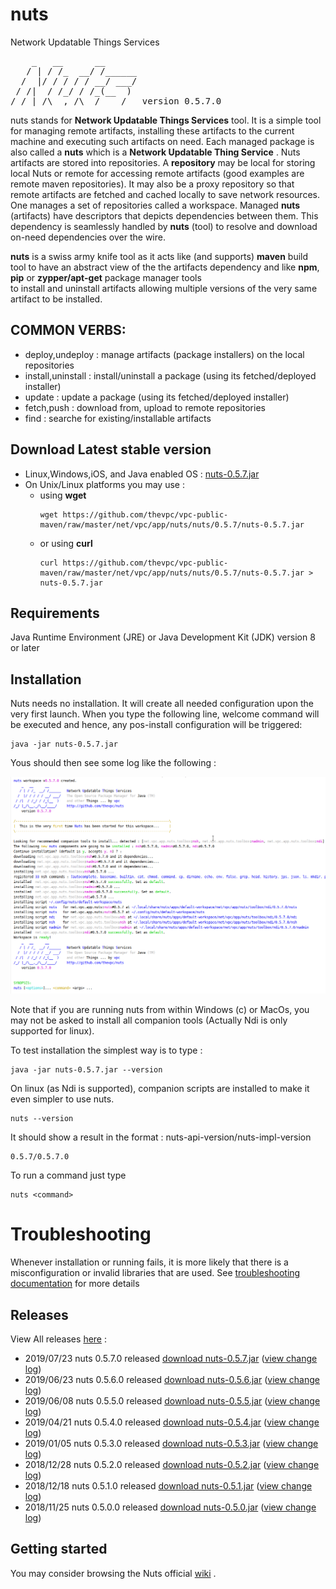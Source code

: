 # nuts
Network Updatable Things Services
<pre>
    _   __      __
   / | / /_  __/ /______
  /  |/ / / / / __/ ___/
 / /|  / /_/ / /_(__  )
/_/ |_/\__,_/\__/____/   version 0.5.7.0
</pre>

nuts stands for **Network Updatable Things Services** tool. It is a simple tool  for managing remote
artifacts, installing these  artifacts to the current machine and executing such  artifacts on need.
Each managed package  is also called a **nuts** which  is a **Network Updatable Thing Service** .
Nuts artifacts are  stored  into repositories. A  **repository**  may be local for  storing local Nuts
or remote for accessing  remote artifacts (good examples  are  remote maven  repositories). It may
also be a proxy repository so that remote artifacts are fetched and cached locally to save network
resources.
One manages a set of repositories called a  workspace. Managed **nuts**  (artifacts)  have descriptors
that depicts dependencies between them. This dependency is seamlessly handled by  **nuts**  (tool) to
resolve and download on-need dependencies over the wire.

**nuts** is a swiss army knife tool as it acts like (and supports) **maven** build tool to have an abstract
view of the the  artifacts dependency and like  **npm**, **pip** or **zypper/apt-get**  package manager tools  
to  install and uninstall artifacts allowing multiple versions of the very same artifact to  be installed.

## COMMON VERBS:
+ deploy,undeploy   : manage artifacts (package installers) on the local repositories
+ install,uninstall : install/uninstall a package (using its fetched/deployed installer)
+ update            : update a package (using its fetched/deployed installer)
+ fetch,push        : download from, upload to remote repositories
+ find              : searche for existing/installable artifacts

## Download Latest stable version
+ Linux,Windows,iOS, and Java enabled OS : [nuts-0.5.7.jar](https://github.com/thevpc/vpc-public-maven/raw/master/net/vpc/app/nuts/nuts/0.5.7/nuts-0.5.7.jar)
+ On Unix/Linux platforms you may use :
    + using **wget**
        ```
        wget https://github.com/thevpc/vpc-public-maven/raw/master/net/vpc/app/nuts/nuts/0.5.7/nuts-0.5.7.jar
        ```
    + or using **curl**
        ```
        curl https://github.com/thevpc/vpc-public-maven/raw/master/net/vpc/app/nuts/nuts/0.5.7/nuts-0.5.7.jar > nuts-0.5.7.jar 
        ```

## Requirements
Java Runtime Environment (JRE) or Java Development Kit (JDK) version 8 or later

## Installation
Nuts needs no installation. It will create all needed configuration upon the very first launch.
When you type the following line, welcome command will be executed and hence, any pos-install configuration will be triggered:
```
java -jar nuts-0.5.7.jar
```
Yous should then see some log like the following :

![install-log-example](docs/install-log-example.png)

Note that if you are running nuts from within Windows (c) or MacOs, you may not be asked to install all companion tools (Actually Ndi is only 
supported for linux).

To test installation the simplest way is to type : 

```
java -jar nuts-0.5.7.jar --version
```

On linux (as Ndi is supported), companion scripts are installed to make it even simpler to use nuts.

```
nuts --version
```

It should show a result in the format : nuts-api-version/nuts-impl-version

```
0.5.7/0.5.7.0
```

To run a command just type

```
nuts <command>
```


# Troubleshooting
Whenever installation or running fails, it is more likely that there is a misconfiguration or invalid libraries that are used. 
See [troubleshooting documentation](docs/troubleshooting.md) for more details


## Releases
View All releases [here](https://github.com/thevpc/nuts/releases) : 
+ 2019/07/23 	nuts 0.5.7.0 released [download nuts-0.5.7.jar](https://github.com/thevpc/vpc-public-maven/raw/master/net/vpc/app/nuts/nuts/0.5.7/nuts-0.5.7.jar) ([view change log](https://github.com/thevpc/nuts/blob/master/docs/change-log/v0.5.7.0.md))
+ 2019/06/23 	nuts 0.5.6.0 released [download nuts-0.5.6.jar](https://github.com/thevpc/vpc-public-maven/raw/master/net/vpc/app/nuts/nuts/0.5.6/nuts-0.5.6.jar) ([view change log](https://github.com/thevpc/nuts/blob/master/docs/change-log/v0.5.6.0.md))
+ 2019/06/08 	nuts 0.5.5.0 released [download nuts-0.5.5.jar](https://github.com/thevpc/vpc-public-maven/raw/master/net/vpc/app/nuts/nuts/0.5.5/nuts-0.5.5.jar) ([view change log](https://github.com/thevpc/nuts/blob/master/docs/change-log/v0.5.5.0.md))
+ 2019/04/21 	nuts 0.5.4.0 released [download nuts-0.5.4.jar](https://github.com/thevpc/vpc-public-maven/raw/master/net/vpc/app/nuts/nuts/0.5.4/nuts-0.5.4.jar) ([view change log](https://github.com/thevpc/nuts/blob/master/docs/change-log/v0.5.4.0.md))
+ 2019/01/05 	nuts 0.5.3.0 released [download nuts-0.5.3.jar](https://github.com/thevpc/vpc-public-maven/raw/master/net/vpc/app/nuts/nuts/0.5.3/nuts-0.5.3.jar) ([view change log](https://github.com/thevpc/nuts/blob/master/docs/change-log/v0.5.3.0.md))
+ 2018/12/28 	nuts 0.5.2.0 released [download nuts-0.5.2.jar](https://github.com/thevpc/vpc-public-maven/raw/master/net/vpc/app/nuts/nuts/0.5.2/nuts-0.5.2.jar) ([view change log](https://github.com/thevpc/nuts/blob/master/docs/change-log/v0.5.2.0.md))
+ 2018/12/18 	nuts 0.5.1.0 released [download nuts-0.5.1.jar](https://github.com/thevpc/vpc-public-maven/raw/master/net/vpc/app/nuts/nuts/0.5.1/nuts-0.5.1.jar) ([view change log](https://github.com/thevpc/nuts/blob/master/docs/change-log/v0.5.1.0.md))
+ 2018/11/25 	nuts 0.5.0.0 released [download nuts-0.5.0.jar](https://github.com/thevpc/vpc-public-maven/raw/master/net/vpc/app/nuts/nuts/0.5.0/nuts-0.5.0.jar) ([view change log](https://github.com/thevpc/nuts/blob/master/docs/change-log/v0.5.0.0.md))

## Getting started

 You may consider browsing the Nuts official [wiki](https://github.com/thevpc/nuts/wiki) .
